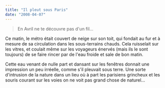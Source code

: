 ```yaml
---
title: "Il pleut sous Paris"
date: "2008-04-07"
---
```


> En Avril ne te découvre pas d'un fil...

Ce matin, le métro était couvert de neige sur son toit, qui fondait au fur et à mesure de sa circulation dans les sous-terrains chauds. Cela ruisselait sur les vitres, et coulait même sur les voyageurs énervés (mais ils le sont toujours) de se faire rincer par de l'eau froide et sale de bon matin.

Cette eau venant de nulle part et dansant sur les fenêtres donnait une impression un peu irréelle, comme s'il pleuvait sous terre. Une sorte d'intrusion de la nature dans un lieu où à part les parisiens grincheux et les souris courant sur les voies on ne voit pas grand chose de naturel...
